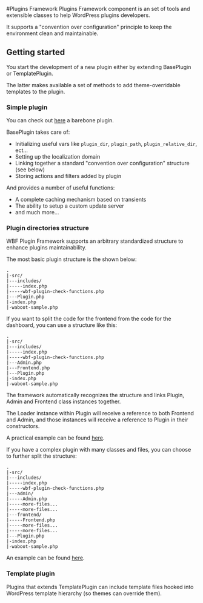 #Plugins Framework
Plugins Framework component is an set of tools and extensible classes to help WordPress plugins developers.  

It supports a "convention over configuration" principle to keep the environment clean and maintainable.

## Getting started

You start the development of a new plugin either by extending BasePlugin or TemplatePlugin. 

The latter makes available a set of methods to add theme-overridable templates to the plugin.

### Simple plugin

You can check out [here](https://github.com/wagaweb/wbf-sample-plugin) a barebone plugin.

BasePlugin takes care of:

- Initializing useful vars like `plugin_dir`, `plugin_path`, `plugin_relative_dir`, ect...
- Setting up the localization domain
- Linking together a standard "convention over configuration" structure (see below)
- Storing actions and filters added by plugin

And provides a number of useful functions:

- A complete caching mechanism based on transients
- The ability to setup a custom update server
- and much more...

### Plugin directories structure

WBF Plugin Framework supports an arbitrary standardized structure to enhance plugins maintainability.

The most basic plugin structure is the shown below:

```
.
|-src/
|---includes/
|-----index.php
|-----wbf-plugin-check-functions.php
|---Plugin.php
|-index.php
|-waboot-sample.php
```

If you want to split the code for the frontend from the code for the dashboard, you can use a structure like this:

```
.
|-src/
|---includes/
|-----index.php
|-----wbf-plugin-check-functions.php
|---Admin.php
|---Frontend.php
|---Plugin.php
|-index.php
|-waboot-sample.php
```

The framework automatically recognizes the structure and links Plugin, Admin and Frontend class instances together.

The Loader instance within Plugin will receive a reference to both Frontend and Admin, and those instances will receive a reference to Plugin in their constructors.

A practical example can be found [here](https://github.com/wagaweb/wbf-sample-plugin/tree/standard-structure-base).

If you have a complex plugin with many classes and files, you can choose to further split the structure:

```
.
|-src/
|---includes/
|-----index.php
|-----wbf-plugin-check-functions.php
|---admin/
|-----Admin.php
|-----more-files...
|-----more-files...
|---frontend/
|-----Frontend.php
|-----more-files...
|-----more-files...
|---Plugin.php
|-index.php
|-waboot-sample.php
```

An example can be found [here](https://github.com/wagaweb/wbf-sample-plugin/tree/standard-structure-complex).

### Template plugin

Plugins that extends TemplatePlugin can include template files hooked into WordPress template hierarchy (so themes can override them).

